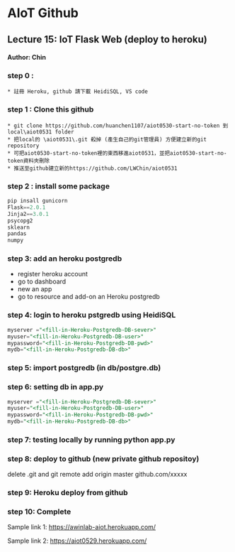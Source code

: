 # AIoT Github

## Lecture 15: IoT Flask Web (deploy to heroku)
#### Author: Chin

### step 0 : 
    * 註冊 Heroku, github 請下載 HeidiSQL, VS code 

### step 1 : Clone this github
    * git clone https://github.com/huanchen1107/aiot0530-start-no-token 到 local\aiot0531 folder
    * 把local的 \aiot0531\.git 殺掉 (產生自己的git管理員) 方便建立新的git repository
    * 可把aiot0530-start-no-token裡的東西移進aiot0531，並把aiot0530-start-no-token資料夾刪除
    * 推送至github建立新的https://github.com/LWChin/aiot0531

### step 2 : install some package


```python
pip insall gunicorn   
Flask==2.0.1 
Jinja2==3.0.1 
psycopg2 
sklearn 
pandas  
numpy 
```

### step 3: add an heroku postgredb

* register heroku account
* go to dashboard
* new an app
* go to resource and add-on an Heroku postgredb

### step 4: login to heroku pstgredb using HeidiSQL


```sql
myserver ="<fill-in-Heroku-Postgredb-DB-sever>"
myuser="<fill-in-Heroku-Postgredb-DB-user>"
mypassword="<fill-in-Heroku-Postgredb-DB-pwd>"
mydb="<fill-in-Heroku-Postgredb-DB-db>"

```
### step 5: import postgredb (in db/postgre.db)


### step 6: setting db in app.py


```sql
myserver ="<fill-in-Heroku-Postgredb-DB-sever>"
myuser="<fill-in-Heroku-Postgredb-DB-user>"
mypassword="<fill-in-Heroku-Postgredb-DB-pwd>"
mydb="<fill-in-Heroku-Postgredb-DB-db>"

```
### step 7: testing locally by running python app.py

### step 8: deploy to github (new private github repositoy)

delete .git and git remote add origin master github.com/xxxxx


### step 9: Heroku deploy from github

### step 10: Complete

Sample link 1:
https://awinlab-aiot.herokuapp.com/

Sample link 2: 
https://aiot0529.herokuapp.com/






